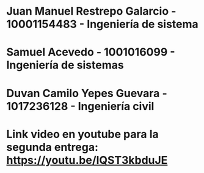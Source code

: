 # Juan Manuel Restrepo Galarcio - 10001154483 - Ingeniería de sistema
# Samuel Acevedo - 1001016099 - Ingeniería de sistemas
# Duvan Camilo Yepes Guevara - 1017236128 - Ingeniería civil
# Link video en youtube para la segunda entrega: https://youtu.be/IQST3kbduJE
